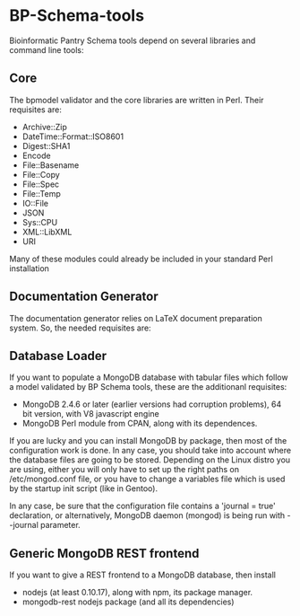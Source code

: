 BP-Schema-tools
===============

Bioinformatic Pantry Schema tools depend on several libraries and command line tools:

Core
----

The bpmodel validator and the core libraries are written in Perl. Their requisites are:

* Archive::Zip
* DateTime::Format::ISO8601
* Digest::SHA1
* Encode
* File::Basename
* File::Copy
* File::Spec
* File::Temp
* IO::File
* JSON
* Sys::CPU
* XML::LibXML
* URI

Many of these modules could already be included in your standard Perl installation

Documentation Generator
-----------------------

The documentation generator relies on LaTeX document preparation system. So, the needed requisites are:


Database Loader
---------------

If you want to populate a MongoDB database with tabular files which follow a model validated by BP Schema tools, these are the additionanl requisites:

* MongoDB 2.4.6 or later (earlier versions had corruption problems), 64 bit version, with V8 javascript engine
*	MongoDB Perl module from CPAN, along with its dependences.

If you are lucky and you can install MongoDB by package, then most of the configuration work is done. In any case, you should take into account where the database files are going to be stored. Depending on the Linux distro you are using, either you will only have to set up the right paths on /etc/mongod.conf file, or you have to change a variables file which is used by the startup init script (like in Gentoo).

In any case, be sure that the configuration file contains a 'journal = true' declaration, or alternatively, MongoDB daemon (mongod) is being run with --journal parameter.

Generic MongoDB REST frontend
-----------------------------

If you want to give a REST frontend to a MongoDB database, then install

* nodejs (at least 0.10.17), along with npm, its package manager.
* mongodb-rest nodejs package (and all its dependencies)
